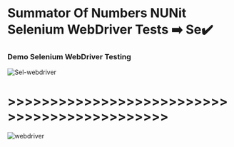 # Summator Of Numbers NUNit Selenium WebDriver Tests ➡️ Se✔️

### Demo Selenium WebDriver Testing
![Sel-webdriver](https://user-images.githubusercontent.com/90700181/224810784-e59f853b-967f-4bbd-b1df-29cc165e9009.jpg)
# >>>>>>>>>>>>>>>>>>>>>>>>>>>>>>>>>>>>>>>>>>>>>
![webdriver](https://user-images.githubusercontent.com/90700181/224811439-db9a5e72-9c9f-4286-8ad1-8815e40a141a.png)
